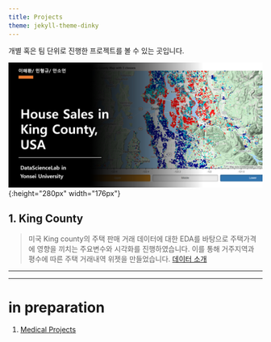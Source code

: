 ```yaml
---
title: Projects
theme: jekyll-theme-dinky
---
```


개별 혹은 팀 단위로 진행한 프로젝트를 볼 수 있는 곳입니다.  

![kc](/assets/img/sample/[PR][kc]title.png){:height="280px" width="176px"}

## 1. King County  

> 미국 King county의 주택 판매 거래 데이터에 대한 EDA를 바탕으로 주택가격에 영향을 끼치는 주요변수와 시각화를 진행하였습니다. 이를 통해 거주지역과 평수에 따른 주택 거래내역 위젯을 만들었습니다. [데이터 소개](https://webcache.googleusercontent.com/search?q=cache:PRey_KADxA8J:https://www.teacheron.com/dwld-file%3FfileName%3D8p%26key%3Djf+&cd=2&hl=en&ct=clnk&gl=kr)

*** 
***  
  
    
      
      
# in preparation
1. [Medical Projects](https://medicalproject1.github.io/beta/) 


